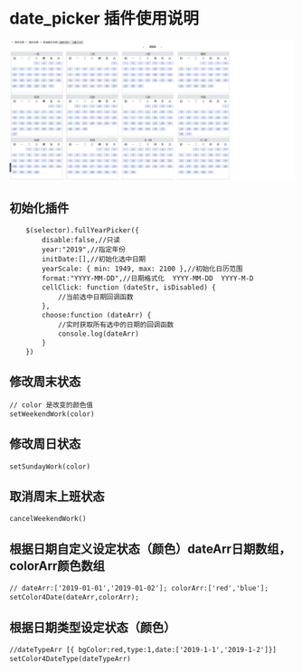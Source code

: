 # date_picker 插件使用说明
![date_picker](./date_picker.jpg)
## 初始化插件

```
    $(selector).fullYearPicker({
        disable:false,//只读
        year:"2019",//指定年份
        initDate:[],//初始化选中日期
        yearScale: { min: 1949, max: 2100 },//初始化日历范围
        format:"YYYY-MM-DD",//日期格式化  YYYY-MM-DD  YYYY-M-D
        cellClick: function (dateStr, isDisabled) {
            //当前选中日期回调函数
        },
        choose:function (dateArr) {
            //实时获取所有选中的日期的回调函数
            console.log(dateArr)
        }
    })
```
## 修改周末状态
```
// color 是改变的颜色值
setWeekendWork(color)
```
## 修改周日状态
```
setSundayWork(color)
```
## 取消周末上班状态
```
cancelWeekendWork()
```
## 根据日期自定义设定状态（颜色）dateArr日期数组，colorArr颜色数组
```
// dateArr:['2019-01-01','2019-01-02']; colorArr:['red','blue'];
setColor4Date(dateArr,colorArr);
```
## 根据日期类型设定状态（颜色）
```
//dateTypeArr [{ bgColor:red,type:1,date:['2019-1-1','2019-1-2']}]
setColor4DateType(dateTypeArr)
```
